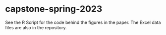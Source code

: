 # capstone-spring-2023

See the R Script for the code behind the figures in the paper. The Excel data files are also in the repository.

